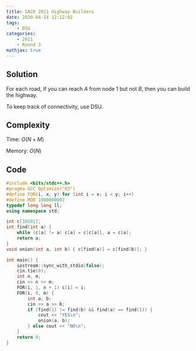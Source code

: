 ```yaml
---
title: SACO 2011 Highway Builders
date: 2020-04-14 12:12:02
tags:
    - DSU
categories:
    - 2011
    - Round 3
mathjax: true
---
```


## Solution

For each road, if you can reach $A$ from node 1 but not $B$, then you can build the highway.

To keep track of connectivity, use DSU.

## Complexity

Time: $O(N + M)$

Memory: $O(N)$

## Code

```cpp
#include <bits/stdc++.h>
#pragma GCC Optimize("O3")
#define FOR(i, x, y) for (int i = x; i < y; i++)
#define MOD 1000000007
typedef long long ll;
using namespace std;

int c[10101];
int find(int a) {
    while (c[a] != a) c[a] = c[c[a]], a = c[a];
    return a;
}
void onion(int a, int b) { c[find(a)] = c[find(b)]; }

int main() {
    iostream::sync_with_stdio(false);
    cin.tie(0);
    int n, m;
    cin >> n >> m;
    FOR(i, 1, n + 1) c[i] = i;
    FOR(i, 0, m) {
        int a, b;
        cin >> a >> b;
        if (find(1) != find(b) && find(a) == find(1)) {
            cout << "YES\n";
            onion(a, b);
        } else cout << "NO\n";
    }
    return 0;
}
```
